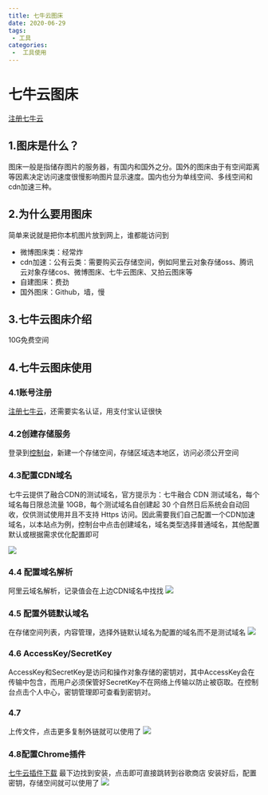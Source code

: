 ```yaml
---
title: 七牛云图床
date: 2020-06-29
tags:
 - 工具
categories:
 -  工具使用
---
```





# 七牛云图床
[注册七牛云](https://portal.qiniu.com/signup)

## 1.图床是什么？
图床一般是指储存图片的服务器，有国内和国外之分。国外的图床由于有空间距离等因素决定访问速度很慢影响图片显示速度。国内也分为单线空间、多线空间和cdn加速三种。

## 2.为什么要用图床
简单来说就是把你本机图片放到网上，谁都能访问到
- 微博图床类：经常炸
- cdn加速：公有云类：需要购买云存储空间，例如阿里云对象存储oss、腾讯云对象存储cos、微博图床、七牛云图床、又拍云图床等
- 自建图床：费劲
- 国外图床：Github，墙，慢

## 3.七牛云图床介绍
10G免费空间

## 4.七牛云图床使用
### 4.1账号注册
[注册七牛云](https://portal.qiniu.com/signup)，还需要实名认证，用支付宝认证很快
### 4.2创建存储服务
登录到[控制台](https://portal.qiniu.com/kodo/overview)，新建一个存储空间，存储区域选本地区，访问必须公开空间
### 4.3配置CDN域名
七牛云提供了融合CDN的测试域名，官方提示为：七牛融合 CDN 测试域名，每个域名每日限总流量 10GB，每个测试域名自创建起 30 个自然日后系统会自动回收，仅供测试使用并且不支持 Https 访问。因此需要我们自己配置一个CDN加速域名，以本站点为例，控制台中点击创建域名，域名类型选择普通域名，其他配置默认或根据需求优化配置即可

![](http://img.zwjblog.top/Fl6ZboCGYo9lH2OjHui2Tp1P9k-M)

### 4.4 配置域名解析
阿里云域名解析，记录值会在上边CDN域名中找找
![](http://img.zwjblog.top/FoVSvQG6zMRIT0xF3JWSFEVmGC2a)

### 4.5 配置外链默认域名
在存储空间列表，内容管理，选择外链默认域名为配置的域名而不是测试域名
![](http://img.zwjblog.top/FlRY9rPJDCktCMm_3iaziiynd6GX)

### 4.6 AccessKey/SecretKey
AccessKey和SecretKey是访问和操作对象存储的密钥对，其中AccessKey会在传输中包含，而用户必须保管好SecretKey不在网络上传输以防止被窃取。在控制台点击个人中心，密钥管理即可查看到密钥对。

### 4.7
上传文件，点击更多复制外链就可以使用了
![](http://img.zwjblog.top/Fv8sWq5OhU8CMPWj6fMvFYQPnN4l)

### 4.8配置Chrome插件
[七牛云插件下载](https://github.com/madneal/image-host)
最下边找到安装，点击即可直接跳转到谷歌商店
安装好后，配置密钥，存储空间就可以使用了
![](http://img.zwjblog.top/FqCkL89PFRfYpZ6orT5tuutz4Zrz)



